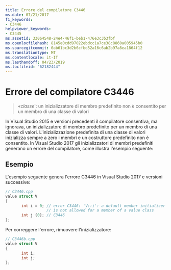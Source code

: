 ```yaml
---
title: Errore del compilatore C3446
ms.date: 07/21/2017
f1_keywords:
- C3446
helpviewer_keywords:
- C3445
ms.assetid: 33064548-24e4-46f1-beb1-476e3c3b3fbf
ms.openlocfilehash: 8145e0cdd97022ebdcc1a7ce38c8860a005945b0
ms.sourcegitcommit: 0ab61bc3d2b6cfbd52a16c6ab2b97a8ea1864f12
ms.translationtype: MT
ms.contentlocale: it-IT
ms.lasthandoff: 04/23/2019
ms.locfileid: "62182444"
---
```

# <a name="compiler-error-c3446"></a>Errore del compilatore C3446

>«*classe*': un inizializzatore di membro predefinito non è consentito per un membro di una classe di valori

In Visual Studio 2015 e versioni precedenti il compilatore consentiva, ma ignorava, un inizializzatore di membro predefinito per un membro di una classe di valori. L'inizializzazione predefinita di una classe di valori inizializza sempre a zero i membri e un costruttore predefinito non è consentito. In Visual Studio 2017 gli inizializzatori di membri predefiniti generano un errore del compilatore, come illustra l'esempio seguente:

## <a name="example"></a>Esempio

L'esempio seguente genera l'errore C3446 in Visual Studio 2017 e versioni successive:

```cpp
// C3446.cpp
value struct V
{
       int i = 0; // error C3446: 'V::i': a default member initializer
                  // is not allowed for a member of a value class
       int j {0}; // C3446
};
```

Per correggere l'errore, rimuovere l'inizializzatore:

```cpp
// C3446b.cpp
value struct V
{
       int i;
       int j;
};
```

